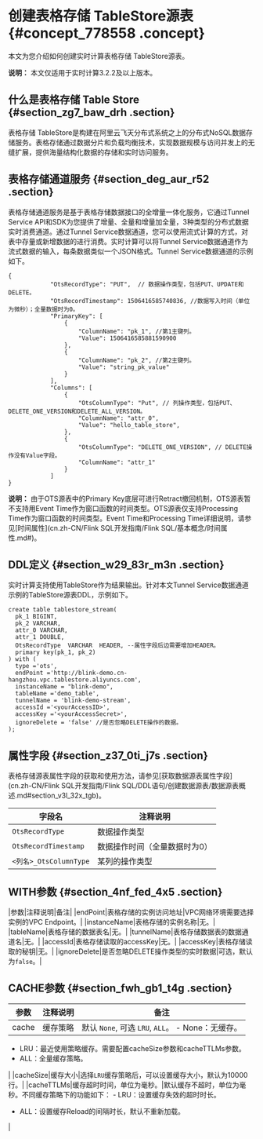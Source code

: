 # 创建表格存储 TableStore源表 {#concept_778558 .concept}

本文为您介绍如何创建实时计算表格存储 TableStore源表。

**说明：** 本文仅适用于实时计算3.2.2及以上版本。

## 什么是表格存储 Table Store {#section_zg7_baw_drh .section}

表格存储 TableStore是构建在阿里云飞天分布式系统之上的分布式NoSQL数据存储服务。表格存储通过数据分片和负载均衡技术，实现数据规模与访问并发上的无缝扩展，提供海量结构化数据的存储和实时访问服务。

## 表格存储通道服务 {#section_deg_aur_r52 .section}

表格存储通道服务是基于表格存储数据接口的全增量一体化服务，它通过Tunnel Service API和SDK为您提供了增量、全量和增量加全量，3种类型的分布式数据实时消费通道。通过Tunnel Service数据通道，您可以使用流式计算的方式，对表中存量或新增数据的进行消费。实时计算可以将Tunnel Service数据通道作为流式数据的输入，每条数据类似一个JSON格式。Tunnel Service数据通道的示例如下。

``` {#codeblock_5jh_csw_1pe .language-java}
{
            "OtsRecordType": "PUT",  // 数据操作类型，包括PUT、UPDATE和DELETE。
            "OtsRecordTimestamp": 1506416585740836, //数据写入时间（单位为微秒）；全量数据时为0。
            "PrimaryKey": [
                {
                    "ColumnName": "pk_1", //第1主键列。
                    "Value": 1506416585881590900
                },
                {
                    "ColumnName": "pk_2", //第2主键列。
                    "Value": "string_pk_value"
                }
            ],
            "Columns": [
                {
                    "OtsColumnType": "Put", // 列操作类型，包括PUT、DELETE_ONE_VERSION和DELETE_ALL_VERSION。
                    "ColumnName": "attr_0",
                    "Value": "hello_table_store",
                },
                {
                    "OtsColumnType": "DELETE_ONE_VERSION", // DELETE操作没有Value字段。
                    "ColumnName": "attr_1"
                }
            ]
}
```

**说明：** 由于OTS源表中的Primary Key底层可进行Retract撤回机制，OTS源表暂不支持用Event Time作为窗口函数的时间类型。OTS源表仅支持Processing Time作为窗口函数的时间类型。Event Time和Processing Time详细说明，请参见[时间属性](cn.zh-CN/Flink SQL开发指南/Flink SQL/基本概念/时间属性.md#)。

## DDL定义 {#section_w29_83r_m3n .section}

实时计算支持使用TableStore作为结果输出。针对本文Tunnel Service数据通道示例的TableStore源表DDL，示例如下。

``` {#codeblock_i9r_eue_gix .language-sql}
create table tablestore_stream(
  pk_1 BIGINT,
  pk_2 VARCHAR,
  attr_0 VARCHAR,
  attr_1 DOUBLE,
  OtsRecordType  VARCHAR  HEADER, --属性字段后边需要增加HEADER。
  primary key(pk_1, pk_2)
) with (
  type ='ots',
  endPoint ='http://blink-demo.cn-hangzhou.vpc.tablestore.aliyuncs.com',
  instanceName = "blink-demo",
  tableName ='demo_table',
  tunnelName = 'blink-demo-stream',
  accessId ='<yourAccessID>',
  accessKey ='<yourAccessSecret>',
  ignoreDelete = 'false' //是否忽略DELETE操作的数据。
);        
```

## 属性字段 {#section_z37_0ti_j7s .section}

表格存储源表属性字段的获取和使用方法，请参见[获取数据源表属性字段](cn.zh-CN/Flink SQL开发指南/Flink SQL/DDL语句/创建数据源表/数据源表概述.md#section_v3l_32x_tgb)。

|字段名|注释说明|
|---|----|
|`OtsRecordType`|数据操作类型|
|`OtsRecordTimestamp`|数据操作时间（全量数据时为0）|
|`<列名>_OtsColumnType`|某列的操作类型|

## WITH参数 {#section_4nf_fed_4x5 .section}

|参数|注释说明|备注|
|endPoint|表格存储的实例访问地址|VPC网络环境需要选择实例的VPC Endpoint。|
|instanceName|表格存储的实例名称|无。|
|tableName|表格存储的数据表名|无。|
|tunnelName|表格存储数据表的数据通道名|无。|
|accessId|表格存储读取的accessKey|无。|
|accessKey|表格存储读取的秘钥|无。|
|ignoreDelete|是否忽略DELETE操作类型的实时数据|可选，默认为`false`。|

## CACHE参数 {#section_fwh_gb1_t4g .section}

|参数|注释说明|备注|
|--|----|--|
|cache|缓存策略|默认 `None`, 可选 `LRU`, `ALL`。 -   None：无缓存。
-   LRU：最近使用策略缓存。需要配置cacheSize参数和cacheTTLMs参数。
-   ALL：全量缓存策略。

 |
|cacheSize|缓存大小|选择`LRU`缓存策略后，可以设置缓存大小，默认为10000行。|
|cacheTTLMs|缓存超时时间，单位为毫秒。|默认缓存不超时，单位为毫秒。不同缓存策略下的功能如下： -   LRU：设置缓存失效的超时时长。
-   ALL：设置缓存Reload的间隔时长，默认不重新加载。

 |

